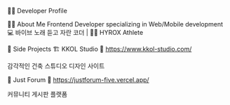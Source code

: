 👨‍💻 Developer Profile

🙋‍♂️ About Me
Frontend Developer specializing in Web/Mobile development
💻 바이브 노래 듣고 자란 코더 | 🏃‍♂️ HYROX Athlete

🚀 Side Projects
🏗️ KKOL Studio
🔗 https://www.kkol-studio.com/

감각적인 건축 스튜디오 디자인 사이트

💬 Just Forum
🔗 https://justforum-five.vercel.app/

커뮤니티 게시판 플랫폼

